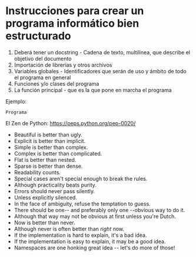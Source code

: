 # Instrucciones para crear un programa informático bien estructurado

1. Deberá tener un docstring - Cadena de texto, multilínea, que describe el objetivo del documento
2. Importación de librerías y otros archivos
3. Variables globales - Identificadores que serán de uso y ámbito de todo el programa en general
4. Funciones y/o clases del programa
5. La función principal - que es la que pone en marcha el programa

Ejemplo:
```
Programa
```

El Zen de Python:
https://peps.python.org/pep-0020/
- Beautiful is better than ugly.
- Explicit is better than implicit.
- Simple is better than complex.
- Complex is better than complicated.
- Flat is better than nested.
- Sparse is better than dense.
- Readability counts.
- Special cases aren't special enough to break the rules.
- Although practicality beats purity.
- Errors should never pass silently.
- Unless explicitly silenced.
- In the face of ambiguity, refuse the temptation to guess.
- There should be one-- and preferably only one --obvious way to do it.
- Although that way may not be obvious at first unless you're Dutch.
- Now is better than never.
- Although never is often better than *right* now.
- If the implementation is hard to explain, it's a bad idea.
- If the implementation is easy to explain, it may be a good idea.
- Namespaces are one honking great idea -- let's do more of those!
